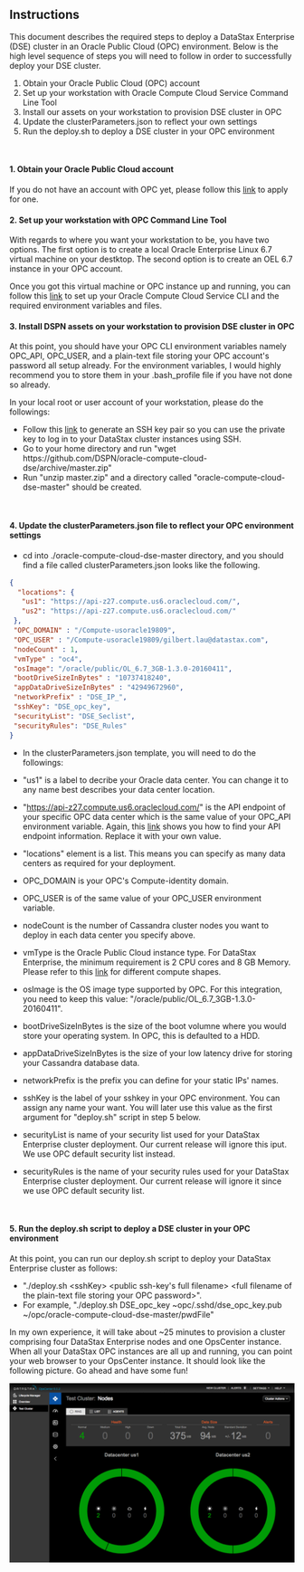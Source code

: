 ## Instructions

This document describes the required steps to deploy a DataStax Enterprise (DSE) cluster in an Oracle Public Cloud (OPC) environment.  Below is the high level sequence of steps you will need to follow in order to successfully deploy your DSE cluster.

1. Obtain your Oracle Public Cloud (OPC) account
2. Set up your workstation with Oracle Compute Cloud Service Command Line Tool
3. Install our assets on your workstation to provision DSE cluster in OPC
4. Update the clusterParameters.json to reflect your own settings
5. Run the deploy.sh to deploy a DSE cluster in your OPC environment
<br>

#### 1. Obtain your Oracle Public Cloud account
If you do not have an account with OPC yet, please follow this [link](https://myaccount.cloud.oracle.com/mycloud/faces/trialsignup.jspx?serviceType=IAASMB) to apply for one.
<br>

#### 2. Set up your workstation with OPC Command Line Tool
With regards to where you want your workstation to be, you have two options.  The first option is to create a local Oracle Enterprise Linux 6.7 virtual machine on your destktop.  The second option is to create an OEL 6.7 instance in your OPC account.  
        
Once you got this virtual machine or OPC instance up and running, you can follow this [link](http://docs.oracle.com/cloud/latest/stcomputecs/STCLR/GUID-62B0B2BD-A95F-4F82-B144-8C1DBA8760E9.htm#STCLR-GUID-62B0B2BD-A95F-4F82-B144-8C1DBA8760E9) 
to set up your Oracle Compute Cloud Service CLI and the required environment variables and files.
<br>
        
#### 3. Install DSPN assets on your workstation to provision DSE cluster in OPC
At this point, you should have your OPC CLI environment variables namely OPC_API, OPC_USER, and a plain-text file storing your OPC account's password all setup already.  For the environment variables, I would highly recommend you to store them in your .bash_profile file if you have not done so already.

In your local root or user account of your workstation, please do the followings:

 * Follow this [link](https://docs.oracle.com/cloud/latest/stcomputecs/STCSG/GUID-EE29085A-79B1-4A3A-BF25-A2A9516EC5F3.htm#OCSUG149) to generate an SSH key pair so you can use the private key to log in to your DataStax cluster instances using SSH.
 * Go to your home directory and run "wget https<nolink>://github.com/DSPN/oracle-compute-cloud-dse/archive/master.zip"
 * Run "unzip master.zip" and a directory called "oracle-compute-cloud-dse-master" should be created.
<br>

#### 4. Update the clusterParameters.json file to reflect your OPC environment settings
 * cd into ./oracle-compute-cloud-dse-master directory, and you should find a file called clusterParameters.json looks like the following.

 ```json
 {
   "locations": { 
    "us1": "https://api-z27.compute.us6.oraclecloud.com/",
    "us2": "https://api-z27.compute.us6.oraclecloud.com/"
  },
  "OPC_DOMAIN" : "/Compute-usoracle19809",
  "OPC_USER" : "/Compute-usoracle19809/gilbert.lau@datastax.com",
  "nodeCount" : 1,
  "vmType" : "oc4",
  "osImage": "/oracle/public/OL_6.7_3GB-1.3.0-20160411",
  "bootDriveSizeInBytes" : "10737418240",
  "appDataDriveSizeInBytes" : "42949672960",
  "networkPrefix" : "DSE_IP_",
  "sshKey": "DSE_opc_key",
  "securityList": "DSE_Seclist",
  "securityRules": "DSE_Rules"
 }
 ```

 * In the clusterParameters.json template, you will need to do the followings:
 
  * "us1" is a label to decribe your Oracle data center.  You can change it to any name best describes your data center location.
  * "https://api-z27.compute.us6.oraclecloud.com/" is the API endpoint of your specific OPC data center which is the same value of your OPC_API environment variable. Again, this [link](http://docs.oracle.com/cloud/latest/stcomputecs/STCSA/SendRequests.html) shows you how to find your API endpoint information.  Replace it with your own value.
  * "locations" element is a list.  This means you can specify as many data centers as required for your deployment.
  * OPC_DOMAIN is your OPC's Compute-identity domain.
  * OPC_USER is of the same value of your OPC_USER environment variable.
  * nodeCount is the number of Cassandra cluster nodes you want to deploy in each data center you specify above.
  * vmType is the Oracle Public Cloud instance type.  For DataStax Enterprise, the minimum requirement is 2 CPU cores and 8 GB Memory.  Please refer to this [link](https://cloud.oracle.com/compute?tabname=PricingInfo) for different compute shapes.
  * osImage is the OS image type supported by OPC.  For this integration, you need to keep this value: "/oracle/public/OL_6.7_3GB-1.3.0-20160411".
  * bootDriveSizeInBytes is the size of the boot volumne where you would store your operating system.  In OPC, this is defaulted to a HDD.
  * appDataDriveSizeInBytes is the size of your low latency drive for storing your Cassandra database data.
  * networkPrefix is the prefix you can define for your static IPs' names.
  * sshKey is the label of your sshkey in your OPC environment.  You can assign any name your want.  You will later use this value as the first argument for "deploy.sh" script in step 5 below.
  * securityList is name of your security list used for your DataStax Enterprise cluster deployment.  Our current release will ignore this iput. We use OPC default security list instead.
  * securityRules is the name of your security rules used for your DataStax Enterprise cluster deployment.   Our current release will ignore it since we use OPC default security list.
 <br>
 
#### 5. Run the deploy.sh script to deploy a DSE cluster in your OPC environment

 At this point, you can run our deploy.sh script to deploy your DataStax Enterprise cluster as follows: 
 
   * "./deploy.sh  \<sshKey>  \<public ssh-key's full filename>  \<full filename of the plain-text file storing your OPC password>".
   * For example, "./deploy.sh  DSE_opc_key  ~opc/.sshd/dse_opc_key.pub  ~/opc/oracle-compute-cloud-dse-master/pwdFile"
 
 In my own experience, it will take about ~25 minutes to provision a cluster comprising four DataStax Enterprise nodes and one OpsCenter instance.  When all your DataStax OPC instances are all up and running, you can point your web browser to your OpsCenter instance. It should look like the following picture.  Go ahead and have some fun!
 
 ![Alt](./DataStax-OpsCenter.png "DataStax OpsCenter")


